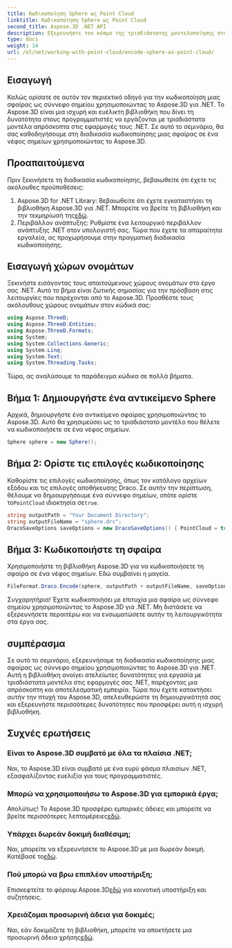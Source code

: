 ```yaml
---
title: Κωδικοποίηση Sphere ως Point Cloud
linktitle: Κωδικοποίηση Sphere ως Point Cloud
second_title: Aspose.3D .NET API
description: Εξερευνήστε τον κόσμο της τρισδιάστατης μοντελοποίησης στο .NET με το Aspose.3D. Μάθετε να κωδικοποιείτε σφαίρες σε σύννεφα σημείων χωρίς κόπο. Απελευθερώστε τη δημιουργικότητά σας τώρα!
type: docs
weight: 14
url: /el/net/working-with-point-cloud/encode-sphere-as-point-cloud/
---
```

## Εισαγωγή
Καλώς ορίσατε σε αυτόν τον περιεκτικό οδηγό για την κωδικοποίηση μιας σφαίρας ως σύννεφο σημείου χρησιμοποιώντας το Aspose.3D για .NET. Το Aspose.3D είναι μια ισχυρή και ευέλικτη βιβλιοθήκη που δίνει τη δυνατότητα στους προγραμματιστές να εργάζονται με τρισδιάστατα μοντέλα απρόσκοπτα στις εφαρμογές τους .NET. Σε αυτό το σεμινάριο, θα σας καθοδηγήσουμε στη διαδικασία κωδικοποίησης μιας σφαίρας σε ένα νέφος σημείων χρησιμοποιώντας το Aspose.3D.
## Προαπαιτούμενα
Πριν ξεκινήσετε τη διαδικασία κωδικοποίησης, βεβαιωθείτε ότι έχετε τις ακόλουθες προϋποθέσεις:
1.  Aspose.3D for .NET Library: Βεβαιωθείτε ότι έχετε εγκαταστήσει τη βιβλιοθήκη Aspose.3D για .NET. Μπορείτε να βρείτε τη βιβλιοθήκη και την τεκμηρίωσή της[εδώ](https://reference.aspose.com/3d/net/).
2. Περιβάλλον ανάπτυξης: Ρυθμίστε ένα λειτουργικό περιβάλλον ανάπτυξης .NET στον υπολογιστή σας.
Τώρα που έχετε τα απαραίτητα εργαλεία, ας προχωρήσουμε στην πραγματική διαδικασία κωδικοποίησης.
## Εισαγωγή χώρων ονομάτων
Ξεκινήστε εισάγοντας τους απαιτούμενους χώρους ονομάτων στο έργο σας .NET. Αυτό το βήμα είναι ζωτικής σημασίας για την πρόσβαση στις λειτουργίες που παρέχονται από το Aspose.3D. Προσθέστε τους ακόλουθους χώρους ονομάτων στον κώδικά σας:
```csharp
using Aspose.ThreeD;
using Aspose.ThreeD.Entities;
using Aspose.ThreeD.Formats;
using System;
using System.Collections.Generic;
using System.Linq;
using System.Text;
using System.Threading.Tasks;
```
Τώρα, ας αναλύσουμε το παράδειγμα κώδικα σε πολλά βήματα.
## Βήμα 1: Δημιουργήστε ένα αντικείμενο Sphere
Αρχικά, δημιουργήστε ένα αντικείμενο σφαίρας χρησιμοποιώντας το Aspose.3D. Αυτό θα χρησιμεύσει ως το τρισδιάστατο μοντέλο που θέλετε να κωδικοποιήσετε σε ένα νέφος σημείων.
```csharp
Sphere sphere = new Sphere();
```
## Βήμα 2: Ορίστε τις επιλογές κωδικοποίησης
 Καθορίστε τις επιλογές κωδικοποίησης, όπως τον κατάλογο αρχείων εξόδου και τις επιλογές αποθήκευσης Draco. Σε αυτήν την περίπτωση, θέλουμε να δημιουργήσουμε ένα σύννεφο σημείων, οπότε ορίστε το`PointCloud` ιδιοκτησία σε`true`.
```csharp
string outputPath = "Your Document Directory";
string outputFileName = "sphere.drc";
DracoSaveOptions saveOptions = new DracoSaveOptions() { PointCloud = true };
```
## Βήμα 3: Κωδικοποιήστε τη σφαίρα
Χρησιμοποιήστε τη βιβλιοθήκη Aspose.3D για να κωδικοποιήσετε τη σφαίρα σε ένα νέφος σημείων. Εδώ συμβαίνει η μαγεία.
```csharp
FileFormat.Draco.Encode(sphere, outputPath + outputFileName, saveOptions);
```
Συγχαρητήρια! Έχετε κωδικοποιήσει με επιτυχία μια σφαίρα ως σύννεφο σημείου χρησιμοποιώντας το Aspose.3D για .NET.
Μη διστάσετε να εξερευνήσετε περαιτέρω και να ενσωματώσετε αυτήν τη λειτουργικότητα στα έργα σας.
## συμπέρασμα
Σε αυτό το σεμινάριο, εξερευνήσαμε τη διαδικασία κωδικοποίησης μιας σφαίρας ως σύννεφο σημείου χρησιμοποιώντας το Aspose.3D για .NET. Αυτή η βιβλιοθήκη ανοίγει ατελείωτες δυνατότητες για εργασία με τρισδιάστατα μοντέλα στις εφαρμογές σας .NET, παρέχοντας μια απρόσκοπτη και αποτελεσματική εμπειρία.
Τώρα που έχετε κατακτήσει αυτήν την πτυχή του Aspose.3D, απελευθερώστε τη δημιουργικότητά σας και εξερευνήστε περισσότερες δυνατότητες που προσφέρει αυτή η ισχυρή βιβλιοθήκη.
## Συχνές ερωτήσεις
### Είναι το Aspose.3D συμβατό με όλα τα πλαίσια .NET;
Ναι, το Aspose.3D είναι συμβατό με ένα ευρύ φάσμα πλαισίων .NET, εξασφαλίζοντας ευελιξία για τους προγραμματιστές.
### Μπορώ να χρησιμοποιήσω το Aspose.3D για εμπορικά έργα;
 Απολύτως! Το Aspose.3D προσφέρει εμπορικές άδειες και μπορείτε να βρείτε περισσότερες λεπτομέρειες[εδώ](https://purchase.aspose.com/buy).
### Υπάρχει δωρεάν δοκιμή διαθέσιμη;
 Ναι, μπορείτε να εξερευνήσετε το Aspose.3D με μια δωρεάν δοκιμή. Κατέβασέ το[εδώ](https://releases.aspose.com/).
### Πού μπορώ να βρω επιπλέον υποστήριξη;
 Επισκεφτείτε το φόρουμ Aspose.3D[εδώ](https://forum.aspose.com/c/3d/18) για κοινοτική υποστήριξη και συζητήσεις.
### Χρειάζομαι προσωρινή άδεια για δοκιμές;
 Ναι, εάν δοκιμάζετε τη βιβλιοθήκη, μπορείτε να αποκτήσετε μια προσωρινή άδεια χρήσης[εδώ](https://purchase.aspose.com/temporary-license/).